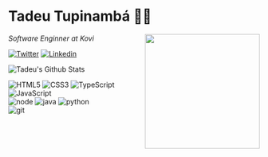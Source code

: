 # Tadeu Tupinambá 👨‍💻

<img align='right' src="https://media.giphy.com/media/MdA16VIoXKKxNE8Stk/giphy.gif" width="230">
<p><em>Software Enginner at Kovi</br></em></p>

[![Twitter](https://img.shields.io/badge/-Twitter-222222?style=flat-square&logo=twitter&logoColor=white&link=https://twitter.com/iamtupiz/)](https://twitter.com/iamtupiz/)
[![Linkedin](https://img.shields.io/badge/-LinkedIn-222222?style=flat-square&logo=Linkedin&logoColor=white&link=https://www.linkedin.com/in/tadeutupinamba/)](https://www.linkedin.com/in/tadeutupinamba/)

<img align="center" src="https://github-readme-stats.vercel.app/api?username=tupizz&theme=nightowl&show_icons=true&hide_border=true" alt="Tadeu's Github Stats">

![HTML5](https://img.shields.io/badge/html%205-grey?style=for-the-badge&logo=html5&logoColor=white&labelColor=00C756)
![CSS3](https://img.shields.io/badge/css%203-grey?style=for-the-badge&logo=css3&logoColor=white&labelColor=00C756)
![TypeScript](https://img.shields.io/badge/typescript-grey?style=for-the-badge&logo=typescript&logoColor=white&labelColor=00C756)
![JavaScript](https://img.shields.io/badge/-JavaScript-grey?style=for-the-badge&logo=javascript&logoColor=white&labelColor=00C756)
<br>
![node](https://img.shields.io/badge/-node-grey?style=for-the-badge&logo=node.js&logoColor=white&labelColor=00C756)
![java](https://img.shields.io/badge/-java-grey?style=for-the-badge&logo=java&logoColor=white&labelColor=00C756)
![python](https://img.shields.io/badge/-python-grey?style=for-the-badge&logo=python&logoColor=white&labelColor=00C756)
<br>
![git](https://img.shields.io/badge/-git-grey?style=for-the-badge&logo=git&logoColor=white&labelColor=00C756)

